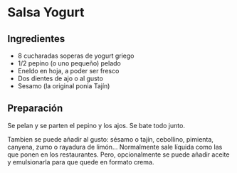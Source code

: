 
# Salsa Yogurt

## Ingredientes

- 8 cucharadas soperas de yogurt griego
- 1/2 pepino (o uno pequeño) pelado
- Eneldo en hoja, a poder ser fresco
- Dos dientes de ajo o al gusto
- Sesamo (la original ponia Tajín)

## Preparación

Se pelan y se parten el pepino y los ajos.
Se bate todo junto.

Tambien se puede añadir al gusto: sésamo o tajín, cebollino, pimienta, canyena, zumo o rayadura de limón...
Normalmente sale líquida como las que ponen en los restaurantes.
Pero, opcionalmente se puede añadir aceite y emulsionarla para que quede en formato crema.


